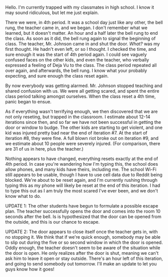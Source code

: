 Hello. I'm currently trapped with my classmates in high school. I know it may sound ridiculous, but let me just explain.

There we were, in 4th period. It was a school day just like any other, the bell rung, the teacher came in, and we began. I don't remember what we learned, but it doesn't matter. An hour and a half later the bell rung to end the class. As soon as it did, the bell rung again to signal the beginning of class. The teacher, Mr. Johnson came in and shut the door. *What?* was my first thought. He hadn't even left, or so I thought. I checked the time, and sure enough it was the start of 4th period again. I could see vaguely confused faces on the other kids, and even the teacher, who verbally expressed a feeling of Deja Vu to the class. The class period repeated all over again, and afterwards, the bell rung. I know what your probably expecting, and sure enough the class reset again.

By now everybody was getting alarmed. Mr. Johnson stopped teaching and shared confusion with us. We were all getting scared, and spent the entire class period talking amongst ourselves. When the class reset a 4th time, panic began to ensue.

As if everything wasn't terrifying enough, we then discovered that we are not only reseting, but trapped in the classroom. I estimate about 12-14 iterations since then, and so far we have not been successful in getting the door or window to budge. The other kids are starting to get violent, and one kid was injured pretty bad near the end of iteration #7. At the start of iteration #8, they were fine. A full blown riot broke out on iteration #9, and we estimate about 10 people were severely injured. (For comparison, there are 31 of us in here, plus the teacher.)

Nothing appears to have changed, everything resets exactly at the end of 4th period. In case you're wandering how I'm typing this, the school does allow phones, and many kids have theirs, including me. The school Wi-Fi still appears to be usable, though I have to use cell data due to Reddit being blocked. We're about to be reset again, and I'm currently rushing through typing this as my phone will likely be reset at the end of this iteration. I had to type this out as I am truly the most scared I've ever been, and we don't know what to do.  


UPDATE 1: The other students have begun to formulate a possible escape plan. The teacher successfully opens the door and comes into the room 10 seconds after the bell. Is is hypothesized that the door can be opened from the outside, and this is our chance to escape.

UPDATE 2: The door appears to close itself once the teacher gets in, with no stopping it. We think that if we're quick enough, somebody may be able to slip out during the five or so second window in which the door is opened. Oddly enough, the teacher doesn't seem to be aware of the situation while the door is open. He only realizes after the door is shut, meaning we can't ask him to leave it open or stay outside. There's an hour left of this iteration, and going to send somebody out tomorrow. I'll make an update to let you guys know how it goes!